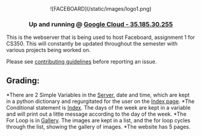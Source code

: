 <center>![FACEBOARD](/static/images/logo1.png)

### Up and running @ [Google Cloud - 35.185.30.255](http://35.185.30.255/) </center>

This is the webserver that is being used to host Faceboard, assignment 1 for CS350. This will constantly be updated throughout the semester with various projects being worked on.

Please see [contributing guidelines](CONTRIBUTING.md) before reporting an issue.
  
## Grading:

*There are 2 Simple Variables in the [Server](server.py), date and time, which are kept in a python dictionary and regurgitated for the user on the [Index page](/templates/index.html). 
*The Conditional statement is [Index](templates/index.html). The days of the week are kept in a variable and will print out a little message according to the day of the week.
*The For Loop is in [Gallery](/templates/gallery.html). The images are kept in a list, and the for loop cycles through the list, showing the gallery of images.
*The website has 5 pages.



